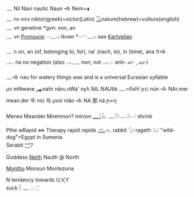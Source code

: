 𓈖 Nil Navi nautic Naun 𒈾 Nem=🌢  
𓈖 nv nνv niktor(greek)=victor(Latin) [𓅐](𓅐)nature(hebrew)=vulture(english)  
𓈖 vn genetive *gvn: von, an  
𓈖 vn [Pronouns](Pronouns): 𓏏𓈖𓏤𓏤𓏤  tkven *𓏏𓎡𓈖𓏤𓏤𓏤 see [Kartvelian](Kartvelian)  


𓈖 n   on, an (of, belonging to, for), na’ (nach, to), in (time), ana 𒀀𒈾  
𓂜 nə no negation (also 𓂜𓈖 non, not 𓂜𓏏 anti- ⲁⲧ- , ⲁⲑ-)  

𓈖𒈾 nau for watery things was and is a universal Eurasian syllable  
μν mNwave نهرnahr nāru nWa' nyλ NiL NAUtik 𓈖𓏤=fish! ןነ𐤍נ nūn 𒈾 NAr.mer mean.der 牛 niú 鸟 μνoi niǎo 𒈾 NA 那 nà ɲ⋍ŋ  

Menes Meander Mnemnon?  minion  [𓈖](𓈖)[𓌰](𓌰)𓅓  𓈖𓇋𓇋𓏲𓂢𓂡 shrink  

Pthe wRapid ⇔ Therapy rapid rapids [𓃹](𓃹)𓃺  rabbit 𓃩 rageth 𓃫 "wild-dog"=Egypt in Sumeria  
Serabit [𓋫](𓋫)?  

Goddess [Neith](https://en.wikipedia.org/wiki/Neith) Nauth @ North  

[Monthu](https://en.wikipedia.org/wiki/Monthu) Monsun Montezuna  

N tendency towards U,V,Y  
suck 𓋴 𓈖 𓈎 𓂒  